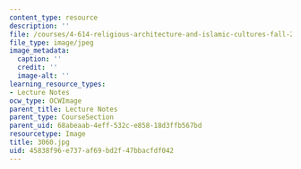```yaml
---
content_type: resource
description: ''
file: /courses/4-614-religious-architecture-and-islamic-cultures-fall-2002/45838f96e737af69bd2f47bbacfdf042_3060.jpg
file_type: image/jpeg
image_metadata:
  caption: ''
  credit: ''
  image-alt: ''
learning_resource_types:
- Lecture Notes
ocw_type: OCWImage
parent_title: Lecture Notes
parent_type: CourseSection
parent_uid: 68abeaab-4eff-532c-e858-18d3ffb567bd
resourcetype: Image
title: 3060.jpg
uid: 45838f96-e737-af69-bd2f-47bbacfdf042
---
```

